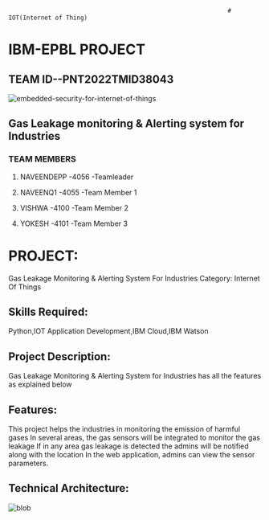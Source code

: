                                                                  # IOT(Internet of Thing)
# IBM-EPBL PROJECT
## TEAM ID--PNT2022TMID38043

![embedded-security-for-internet-of-things](https://user-images.githubusercontent.com/106682526/198865623-bb221f87-f342-416f-8ddc-b1412718eda7.gif)




## Gas Leakage monitoring &amp; Alerting system for Industries

### TEAM MEMBERS
 
1)  NAVEENDEPP -4056 -Teamleader
 
2)  NAVEENQ1   -4055 -Team Member 1

3)  VISHWA     -4100 -Team Member 2
  
4)  YOKESH     -4101 -Team Member 3

# PROJECT:

Gas Leakage Monitoring & Alerting System For Industries
Category: Internet Of Things

## Skills Required:
Python,IOT Application Development,IBM Cloud,IBM Watson

## Project Description:

Gas Leakage Monitoring & Alerting System for Industries has all the features as explained below



## Features:

This project helps the industries in monitoring the emission of harmful gases
In several areas, the gas sensors will be integrated to monitor the gas leakage
If in any area gas leakage is detected the admins will be notified along with the location
In the web application, admins can view the sensor parameters.

## Technical Architecture:


   
   
  ![blob](https://user-images.githubusercontent.com/106682526/198865163-cc57bc03-ca71-4369-ab62-9954edab50a5.png)

  
  

